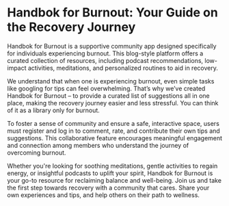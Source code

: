 # Handbok for Burnout: Your Guide on the Recovery Journey

Handbok for Burnout is a supportive community app designed specifically for individuals experiencing burnout. This blog-style platform offers a curated collection of resources, including podcast recommendations, low-impact activities, meditations, and personalized routines to aid in recovery.

We understand that when one is experiencing burnout, even simple tasks like googling for tips can feel overwhelming. That’s why we’ve created Handbok for Burnout – to provide a curated list of suggestions all in one place, making the recovery journey easier and less stressful. You can think of it as a library only for burnout.

To foster a sense of community and ensure a safe, interactive space, users must register and log in to comment, rate, and contribute their own tips and suggestions. This collaborative feature encourages meaningful engagement and connection among members who understand the journey of overcoming burnout.

Whether you're looking for soothing meditations, gentle activities to regain energy, or insightful podcasts to uplift your spirit, Handbok for Burnout is your go-to resource for reclaiming balance and well-being. Join us and take the first step towards recovery with a community that cares. Share your own experiences and tips, and help others on their path to wellness.